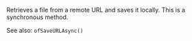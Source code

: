 Retrieves a file from a remote URL and saves it locally. This is a synchronous method.

See also: `ofSaveURLAsync()`
